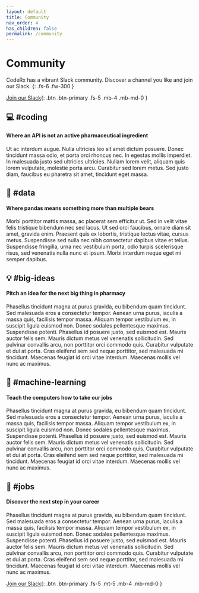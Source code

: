 ```yaml
---
layout: default
title: Community
nav_order: 4
has_children: false
permalink: /community
---
```


# Community

CodeRx has a vibrant Slack community.  Discover a channel you like and join our Slack.
{: .fs-6 .fw-300 }

[Join our Slack](https://join.slack.com/t/coderx/shared_invite/zt-5b8e9kr4-PsKAVe4crGmECQyyxDIJgQ){: .btn .btn-primary .fs-5 .mb-4 .mb-md-0 }

## 💻 #coding

#### Where an API is not an active pharmaceutical ingredient

Ut ac interdum augue. Nulla ultricies leo sit amet dictum posuere. Donec tincidunt massa odio, et porta orci rhoncus nec. In egestas mollis imperdiet. In malesuada justo sed ultricies ultricies. Nullam lorem velit, aliquam quis lorem vulputate, molestie porta arcu. Curabitur sed lorem metus. Sed justo diam, faucibus eu pharetra sit amet, tincidunt eget massa.

## 💾 #data

#### Where pandas means something more than multiple bears

Morbi porttitor mattis massa, ac placerat sem efficitur ut. Sed in velit vitae felis tristique bibendum nec sed lacus. Ut sed orci faucibus, ornare diam sit amet, gravida enim. Praesent quis ex lobortis, tristique lectus vitae, cursus metus. Suspendisse sed nulla nec nibh consectetur dapibus vitae et tellus. Suspendisse fringilla, urna nec vestibulum porta, odio turpis scelerisque risus, sed venenatis nulla nunc et ipsum. Morbi interdum neque eget mi semper dapibus.

## 💡 #big-ideas

#### Pitch an idea for the next big thing in pharmacy

Phasellus tincidunt magna at purus gravida, eu bibendum quam tincidunt. Sed malesuada eros a consectetur tempor. Aenean urna purus, iaculis a massa quis, facilisis tempor massa. Aliquam tempor vestibulum ex, in suscipit ligula euismod non. Donec sodales pellentesque maximus. Suspendisse potenti. Phasellus id posuere justo, sed euismod est. Mauris auctor felis sem. Mauris dictum metus vel venenatis sollicitudin. Sed pulvinar convallis arcu, non porttitor orci commodo quis. Curabitur vulputate et dui at porta. Cras eleifend sem sed neque porttitor, sed malesuada mi tincidunt. Maecenas feugiat id orci vitae interdum. Maecenas mollis vel nunc ac maximus.

## 🤖 #machine-learning

#### Teach the computers how to take our jobs

Phasellus tincidunt magna at purus gravida, eu bibendum quam tincidunt. Sed malesuada eros a consectetur tempor. Aenean urna purus, iaculis a massa quis, facilisis tempor massa. Aliquam tempor vestibulum ex, in suscipit ligula euismod non. Donec sodales pellentesque maximus. Suspendisse potenti. Phasellus id posuere justo, sed euismod est. Mauris auctor felis sem. Mauris dictum metus vel venenatis sollicitudin. Sed pulvinar convallis arcu, non porttitor orci commodo quis. Curabitur vulputate et dui at porta. Cras eleifend sem sed neque porttitor, sed malesuada mi tincidunt. Maecenas feugiat id orci vitae interdum. Maecenas mollis vel nunc ac maximus.

## 💼 #jobs

#### Discover the next step in your career

Phasellus tincidunt magna at purus gravida, eu bibendum quam tincidunt. Sed malesuada eros a consectetur tempor. Aenean urna purus, iaculis a massa quis, facilisis tempor massa. Aliquam tempor vestibulum ex, in suscipit ligula euismod non. Donec sodales pellentesque maximus. Suspendisse potenti. Phasellus id posuere justo, sed euismod est. Mauris auctor felis sem. Mauris dictum metus vel venenatis sollicitudin. Sed pulvinar convallis arcu, non porttitor orci commodo quis. Curabitur vulputate et dui at porta. Cras eleifend sem sed neque porttitor, sed malesuada mi tincidunt. Maecenas feugiat id orci vitae interdum. Maecenas mollis vel nunc ac maximus.

[Join our Slack](https://join.slack.com/t/coderx/shared_invite/zt-5b8e9kr4-PsKAVe4crGmECQyyxDIJgQ){: .btn .btn-primary .fs-5 .mt-5 .mb-4 .mb-md-0 }
